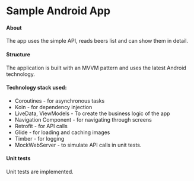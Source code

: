 # Sample Android App

#### About
The app uses the simple API, reads beers list and can show them in detail.

#### Structure
The application is built with an MVVM pattern and uses the latest Android technology.

#### Technology stack used:
* Coroutines - for asynchronous tasks
* Koin - for dependency injection 
* LiveData, ViewModels - To create the business logic of the app
* Navigation Component - for navigating through screens
* Retrofit - for API calls
* Glide - for loading and caching images
* Timber - for logging
* MockWebServer - to simulate API calls in unit tests.

#### Unit tests
Unit tests are implemented.
